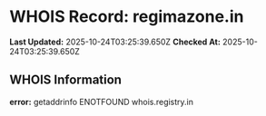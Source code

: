 # WHOIS Record: regimazone.in

**Last Updated:** 2025-10-24T03:25:39.650Z
**Checked At:** 2025-10-24T03:25:39.650Z

## WHOIS Information

**error:** getaddrinfo ENOTFOUND whois.registry.in

